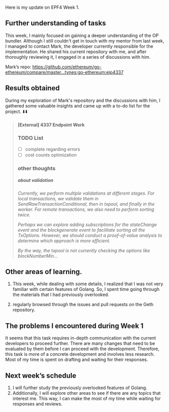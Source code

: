 Here is my update on EPF4 Week 1.
## Further understanding of tasks
This week, I mainly focused on gaining a deeper understanding of the OP bundler. Although I still couldn't get in touch with my mentor from last week, I managed to contact Mark, the developer currently responsible for the implementation. He shared his current repository with me, and after thoroughly reviewing it, I engaged in a series of discussions with him.

Mark’s repo: https://github.com/ethereum/go-ethereum/compare/master...tynes:go-ethereum:eip4337

## Results obtained
During my exploration of Mark's repository and the discussions with him, I gathered some valuable insights and came up with a to-do list for the project. ⬇️⬇️

> #### [External] 4337 Endpoint Work
> 
> ### TODO List
> 
> 
> - [ ]  complete regarding errors
> - [ ]  cost counts optimization
> 
> ### other thoughts
> 
> 
> #####  about validation
> 
> *Currently, we perform multiple validations at different stages. For local transactions, we validate them in SendRawTransactionConditional, then in txpool, and finally in the worker. For remote transactions, we also need to perform sorting twice.*
> 
> *Perhaps we can explore adding subscriptions for the stateChange event and the blockgenerate event to facilitate sorting all the TxOptions. However, we should conduct a proof-of-value analysis to determine which approach is more efficient.*
> 
> *By the way, the txpool is not currently checking the options like blockNumberMin...*

## Other areas of learning.
1. This week, while dealing with some details, I realized that I was not very familiar with certain features of Golang. So, I spent time going through the materials that I had previously overlooked.

2. regularly browsed through the issues and pull requests on the Geth repository.

## The problems I encountered during Week 1
It seems that this task requires in-depth communication with the current developers to proceed further. There are many changes that need to be evaluated by them before I can proceed with the development. Therefore, this task is more of a concrete development and involves less research. Most of my time is spent on drafting and waiting for their responses.

## Next week’s schedule

1. I will further study the previously overlooked features of Golang. 
2. Additionally, I will explore other areas to see if there are any topics that interest me. This way, I can make the most of my time while waiting for responses and reviews.